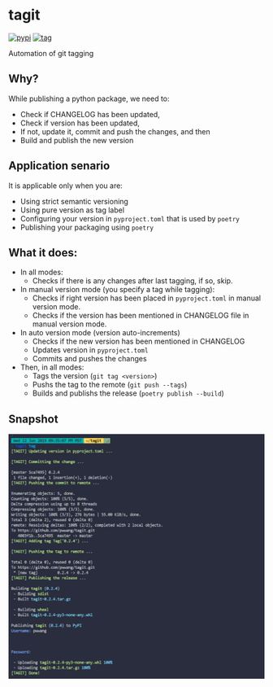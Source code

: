 # tagit
[![pypi][1]][2] [![tag][3]][4]

Automation of git tagging

## Why?
While publishing a python package, we need to:
- Check if CHANGELOG has been updated,
- Check if version has been updated,
- If not, update it, commit and push the changes, and then
- Build and publish the new version

## Application senario
It is applicable only when you are:
- Using strict semantic versioning
- Using pure version as tag label
- Configuring your version in `pyproject.toml` that is used by `poetry`
- Publishing your packaging using `poetry`

## What it does:
- In all modes:
	- Checks if there is any changes after last tagging, if so, skip.
- In manual version mode (you specify a tag while tagging):
	- Checks if right version has been placed in `pyproject.toml` in manual version mode.
	- Checks if the version has been mentioned in CHANGELOG file in manual version mode.
- In auto version mode (version auto-increments)
	- Checks if the new version has been mentioned in CHANGELOG
	- Updates version in `pyproject.toml`
	- Commits and pushes the changes
- Then, in all modes:
	- Tags the version (`git tag <version>`)
	- Pushs the tag to the remote (`git push --tags`)
	- Builds and publishs the release (`poetry publish --build`)

## Snapshot
![tagit][5]

[1]: https://img.shields.io/pypi/v/tagit.svg?style=flat-square
[2]: https://pypi.org/project/tagit/
[3]: https://img.shields.io/github/tag/pwwang/tagit.svg?style=flat-square
[4]: https://github.com/pwwang/tagit
[5]: https://raw.githubusercontent.com/pwwang/tagit/master/tagit.png
